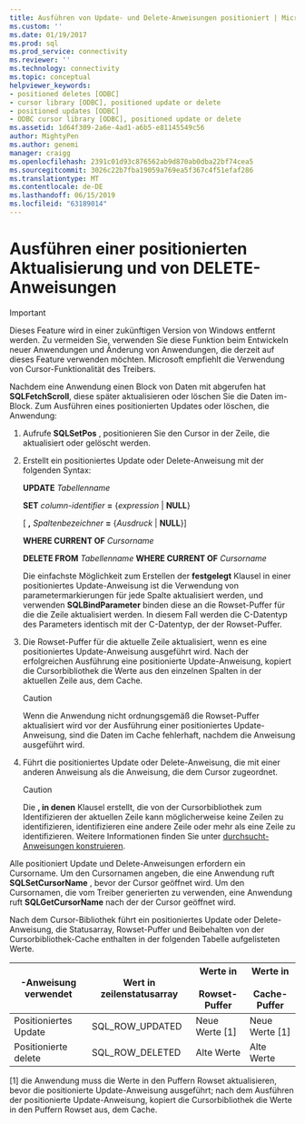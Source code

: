 ```yaml
---
title: Ausführen von Update- und Delete-Anweisungen positioniert | Microsoft-Dokumentation
ms.custom: ''
ms.date: 01/19/2017
ms.prod: sql
ms.prod_service: connectivity
ms.reviewer: ''
ms.technology: connectivity
ms.topic: conceptual
helpviewer_keywords:
- positioned deletes [ODBC]
- cursor library [ODBC], positioned update or delete
- positioned updates [ODBC]
- ODBC cursor library [ODBC], positioned update or delete
ms.assetid: 1d64f309-2a6e-4ad1-a6b5-e81145549c56
author: MightyPen
ms.author: genemi
manager: craigg
ms.openlocfilehash: 2391c01d93c876562ab9d870ab0dba22bf74cea5
ms.sourcegitcommit: 3026c22b7fba19059a769ea5f367c4f51efaf286
ms.translationtype: MT
ms.contentlocale: de-DE
ms.lasthandoff: 06/15/2019
ms.locfileid: "63189014"
---
```

# <a name="executing-positioned-update-and-delete-statements"></a>Ausführen einer positionierten Aktualisierung und von DELETE-Anweisungen
> [!IMPORTANT]  
>  Dieses Feature wird in einer zukünftigen Version von Windows entfernt werden. Zu vermeiden Sie, verwenden Sie diese Funktion beim Entwickeln neuer Anwendungen und Änderung von Anwendungen, die derzeit auf dieses Feature verwenden möchten. Microsoft empfiehlt die Verwendung von Cursor-Funktionalität des Treibers.  
  
 Nachdem eine Anwendung einen Block von Daten mit abgerufen hat **SQLFetchScroll**, diese später aktualisieren oder löschen Sie die Daten im-Block. Zum Ausführen eines positionierten Updates oder löschen, die Anwendung:  
  
1.  Aufrufe **SQLSetPos** , positionieren Sie den Cursor in der Zeile, die aktualisiert oder gelöscht werden.  
  
2.  Erstellt ein positioniertes Update oder Delete-Anweisung mit der folgenden Syntax:  
  
     **UPDATE** *Tabellenname*  
  
     **SET** *column-identifier* **=** {*expression* &#124; **NULL**}  
  
     [ **,** *Spaltenbezeichner* **=** {*Ausdruck* &#124; **NULL**}]  
  
     **WHERE CURRENT OF** *Cursorname*  
  
     **DELETE FROM** *Tabellenname* **WHERE CURRENT OF** *Cursorname*  
  
     Die einfachste Möglichkeit zum Erstellen der **festgelegt** Klausel in einer positioniertes Update-Anweisung ist die Verwendung von parametermarkierungen für jede Spalte aktualisiert werden, und verwenden **SQLBindParameter** binden diese an die Rowset-Puffer für die die Zeile aktualisiert werden. In diesem Fall werden die C-Datentyp des Parameters identisch mit der C-Datentyp, der der Rowset-Puffer.  
  
3.  Die Rowset-Puffer für die aktuelle Zeile aktualisiert, wenn es eine positioniertes Update-Anweisung ausgeführt wird. Nach der erfolgreichen Ausführung eine positionierte Update-Anweisung, kopiert die Cursorbibliothek die Werte aus den einzelnen Spalten in der aktuellen Zeile aus, dem Cache.  
  
    > [!CAUTION]  
    >  Wenn die Anwendung nicht ordnungsgemäß die Rowset-Puffer aktualisiert wird vor der Ausführung einer positioniertes Update-Anweisung, sind die Daten im Cache fehlerhaft, nachdem die Anweisung ausgeführt wird.  
  
4.  Führt die positioniertes Update oder Delete-Anweisung, die mit einer anderen Anweisung als die Anweisung, die dem Cursor zugeordnet.  
  
    > [!CAUTION]  
    >  Die **, in denen** Klausel erstellt, die von der Cursorbibliothek zum Identifizieren der aktuellen Zeile kann möglicherweise keine Zeilen zu identifizieren, identifizieren eine andere Zeile oder mehr als eine Zeile zu identifizieren. Weitere Informationen finden Sie unter [durchsucht-Anweisungen konstruieren](../../../odbc/reference/appendixes/constructing-searched-statements.md).  
  
 Alle positioniert Update und Delete-Anweisungen erfordern ein Cursorname. Um den Cursornamen angeben, die eine Anwendung ruft **SQLSetCursorName** , bevor der Cursor geöffnet wird. Um den Cursornamen, die vom Treiber generierten zu verwenden, eine Anwendung ruft **SQLGetCursorName** nach der der Cursor geöffnet wird.  
  
 Nach dem Cursor-Bibliothek führt ein positioniertes Update oder Delete-Anweisung, die Statusarray, Rowset-Puffer und Beibehalten von der Cursorbibliothek-Cache enthalten in der folgenden Tabelle aufgelisteten Werte.  
  
|-Anweisung verwendet|Wert in zeilenstatusarray|Werte in<br /><br /> Rowset-Puffer|Werte in<br /><br /> Cache-Puffer|  
|--------------------|-------------------------------|----------------------------------|---------------------------------|  
|Positioniertes Update|SQL_ROW_UPDATED|Neue Werte [1]|Neue Werte [1]|  
|Positionierte delete|SQL_ROW_DELETED|Alte Werte|Alte Werte|  
  
 [1] die Anwendung muss die Werte in den Puffern Rowset aktualisieren, bevor die positionierte Update-Anweisung ausgeführt; nach dem Ausführen der positionierte Update-Anweisung, kopiert die Cursorbibliothek die Werte in den Puffern Rowset aus, dem Cache.
